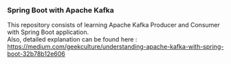 ### Spring Boot with Apache Kafka
This repository consists of learning Apache Kafka Producer and Consumer with Spring Boot application. <br/>
Also, detailed explanation can be found here : https://medium.com/geekculture/understanding-apache-kafka-with-spring-boot-32b78b12e606

